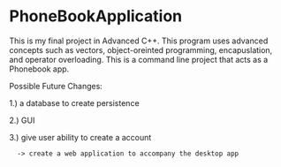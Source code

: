 # PhoneBookApplication

This is my final project in Advanced C++. This program uses advanced concepts such as vectors,
object-oreinted programming, encapuslation, and operator overloading. This is a command line project 
that acts as a Phonebook app.

Possible Future Changes:

  1.) a database to create persistence 
  
  2.) GUI 
  
  3.) give user ability to create a account
  
      -> create a web application to accompany the desktop app
